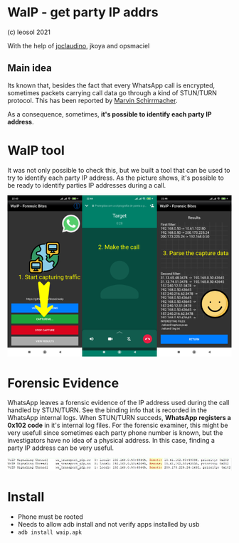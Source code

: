 # WaIP - get party IP addrs
(c) leosol 2021

With the help of [jpclaudino](https://github.com/jpclaudino), jkoya and opsmaciel


## Main idea
Its known that, besides the fact that every WhatsApp call is encrypted, sometimes packets carrying call data go through a kind of STUN/TURN protocol.
This has been reported by [Marvin Schirrmacher](https://medium.com/@schirrmacher/analyzing-whatsapp-calls-176a9e776213).

As a consequence, sometimes, **it's possible to identify each party IP address**. 

# WaIP tool
It was not only possible to check this, but we built a tool that can be used to try to identify each party IP address.
As the picture shows, it's possible to be ready to identify parties IP addresses during a call.

![Summary](pics/summary.png)

# Forensic Evidence
WhatsApp leaves a forensic evidence of the IP address used during the call handled by STUN/TURN.
See the binding info that is recorded in the WhatsApp internal logs. When STUN/TURN succeds, **WhatsApp registers a 0x102 code** in it's internal log files.
For the forensic examiner, this might be very usefull since sometimes each party phone number is known, but the investigators have no idea of a physical address. In this case, finding a party IP address can be very useful.

![Forensic Evidence](pics/whatsapp-log.JPG)


# Install
- Phone must be rooted
- Needs to allow adb install and not verify apps installed by usb
- ``adb install waip.apk``

